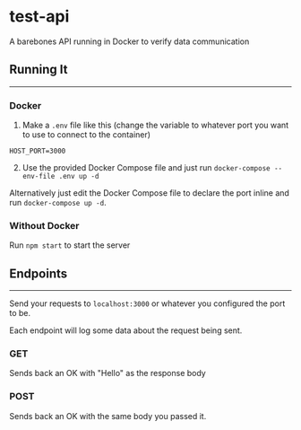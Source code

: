 # test-api
A barebones API running in Docker to verify data communication

## Running It
---

### Docker

1. Make a `.env` file like this (change the variable to whatever port you want to use to connect to the container)
```
HOST_PORT=3000
```
2. Use the provided Docker Compose file and just run `docker-compose --env-file .env up -d`

Alternatively just edit the Docker Compose file to declare the port inline and run `docker-compose up -d`.

### Without Docker

Run `npm start` to start the server

## Endpoints
---

Send your requests to `localhost:3000` or whatever you configured the port to be.

Each endpoint will log some data about the request being sent.

### GET

Sends back an OK with "Hello" as the response body

### POST

Sends back an OK with the same body you passed it.
